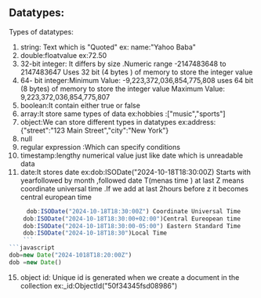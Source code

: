 ## Datatypes:
Types of datatypes:
1) string: Text which is "Quoted" ex: name:"Yahoo Baba"
2) double:floatvalue ex:72.50
3) 32-bit integer:
   It differs by size .Numeric range -2147483648 to 2147483647 Uses 32 bit (4 bytes ) of memory to store the integer value
5) 64- bit integer:Minimum Value: -9,223,372,036,854,775,808 uses 64 bit (8 bytes) of memory to store the integer value 
Maximum Value: 9,223,372,036,854,775,807
6) boolean:It contain either true or false
7) array:It store same types of data
   ex:hobbies :["music","sports"]
8) object:We can store different types in datatypes  ex:address:{"street":"123 Main Street","city":"New York"}
9) null
10) regular expression :Which can specify conditions
12) timestamp:lengthy numerical value just like date which is unreadable data 
13) date:It stores date ex:dob:ISODate("2024-10-18T18:30:00Z) Starts with yearfollowed by month ,followed date T(menas time ) at last Z means coordinate universal time  .If we add at last 2hours before z it becomes central european time
```javascript
     dob:ISODate("2024-10-18T18:30:00Z") Coordinate Universal Time
    dob:ISODate("2024-10-18T18:30:00+02:00")Central Eureopean time
    dob:ISODate("2024-10-18T18:30:00-05:00") Eastern Standard Time
    dob:ISODate("2024-10-18T18:30")Local Time 
    ```
```javascript
dob=new Date("2024-1018T18:20:00Z")
dob =new Date()
```
15) object id: Unique id is generated when we create a document in the collection
    ex:_id:ObjectId("50f34345fsd08986")

